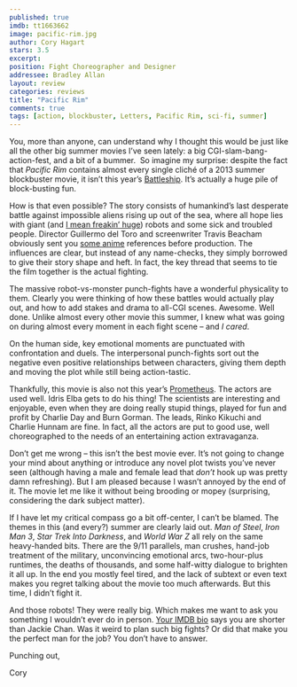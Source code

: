 ```yaml
---
published: true
imdb: tt1663662
image: pacific-rim.jpg
author: Cory Hagart
stars: 3.5
excerpt: 
position: Fight Choreographer and Designer
addressee: Bradley Allan
layout: review
categories: reviews
title: "Pacific Rim"
comments: true
tags: [action, blockbuster, Letters, Pacific Rim, sci-fi, summer]
---
```

<p>You, more than anyone, can understand why I thought this would be just like all the other big summer movies I&rsquo;ve seen lately: a big CGI-slam-bang-action-fest, and a bit of a bummer.&nbsp; So imagine my surprise: despite the fact that <em>Pacific Rim</em> contains almost every single clich&eacute; of a 2013 summer blockbuster movie, it isn&rsquo;t this year&rsquo;s <a href="/letters/2012/5/18/battleship.html">Battleship</a>. It&rsquo;s actually a huge pile of block-busting fun.</p>
<p>How is that even possible? The story consists of humankind&rsquo;s last desperate battle against impossible aliens rising up out of the sea, where all hope lies with giant (and <a href="http://veryaware.com/2013/04/awesome-infographic-the-jaegers-from-pacific-rim-are-big-big-big/">I mean freakin&rsquo; huge</a>) robots and some sick and troubled people. Director Guillermo del Toro and screenwriter Travis Beacham obviously sent you <a href="http://en.wikipedia.org/wiki/Neon_Genesis_Evangelion_(anime)">some anime</a> references before production. The influences are clear, but instead of any name-checks, they simply borrowed to give their story shape and heft. In fact, the key thread that seems to tie the film together is the actual fighting.</p>
<p>The massive robot-vs-monster punch-fights have a wonderful physicality to them. Clearly you were thinking of how these battles would actually play out, and how to add stakes and drama to all-CGI scenes. Awesome. Well done. Unlike almost every other movie this summer, I knew what was going on during almost every moment in each fight scene &ndash; and <em>I cared</em>.</p>
<p>On the human side, key emotional moments are punctuated with confrontation and duels. The interpersonal punch-fights sort out the negative even positive relationships between characters, giving them depth and moving the plot while still being action-tastic.</p>
<p>Thankfully, this movie is also not this year&rsquo;s <a href="/letters/2012/6/12/prometheus.html">Prometheus</a>. The actors are used well. Idris Elba gets to do his thing! The scientists are interesting and enjoyable, even when they are doing really stupid things, played for fun and profit by Charlie Day and Burn Gorman. The leads, Rinko Kikuchi and Charlie Hunnam are fine. In fact, all the actors are put to good use, well choreographed to the needs of an entertaining action extravaganza.</p>
<p>Don&rsquo;t get me wrong &ndash; this isn&rsquo;t the best movie ever. It&rsquo;s not going to change your mind about anything or introduce any novel plot twists you&rsquo;ve never seen (although having a male and female lead that <em>don&rsquo;t </em>hook up was pretty damn refreshing). But I am pleased because I wasn&rsquo;t annoyed by the end of it. The movie let me like it without being brooding or mopey (surprising, considering the dark subject matter).</p>
<p>If I have let my critical compass go a bit off-center, I can&rsquo;t be blamed. The themes in this (and every?) summer are clearly laid out. <em>Man of Steel</em>, <em>Iron Man 3</em>, <em>Star Trek Into Darkness</em>, and <em>World War Z</em> all rely on the same heavy-handed bits. There are the 9/11 parallels, man crushes, hand-job treatment of the military, unconvincing emotional arcs, two-hour-plus runtimes, the deaths of thousands, and some half-witty dialogue to brighten it all up. In the end you mostly feel tired, and the lack of subtext or even text makes you regret talking about the movie too much afterwards. But this time, I didn&rsquo;t fight it.</p>
<p>And those robots! They were really big. Which makes me want to ask you something I wouldn&rsquo;t ever do in person. <a href="http://www.imdb.com/name/nm0015904/bio">Your IMDB bio</a> says you are shorter than Jackie Chan. Was it weird to plan such big fights? Or did that make you the perfect man for the job? You don&rsquo;t have to answer.&nbsp;</p>
<p>Punching out,</p>
<p>Cory</p>
